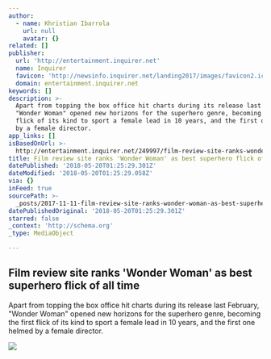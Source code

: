 ```yaml
---
author:
  - name: Khristian Ibarrola
    url: null
    avatar: {}
related: []
publisher:
  url: 'http://entertainment.inquirer.net'
  name: Inquirer
  favicon: 'http://newsinfo.inquirer.net/landing2017/images/favicon2.ico'
  domain: entertainment.inquirer.net
keywords: []
description: >-
  Apart from topping the box office hit charts during its release last February,
  "Wonder Woman" opened new horizons for the superhero genre, becoming the first
  flick of its kind to sport a female lead in 10 years, and the first one helmed
  by a female director.
app_links: []
isBasedOnUrl: >-
  http://entertainment.inquirer.net/249997/film-review-site-ranks-wonder-woman-best-superhero-flick-time
title: Film review site ranks 'Wonder Woman' as best superhero flick of all time
datePublished: '2018-05-20T01:25:29.301Z'
dateModified: '2018-05-20T01:25:29.058Z'
via: {}
inFeed: true
sourcePath: >-
  _posts/2017-11-11-film-review-site-ranks-wonder-woman-as-best-superhero-flic.md
datePublishedOriginal: '2018-05-20T01:25:29.301Z'
starred: false
_context: 'http://schema.org'
_type: MediaObject

---
```

<article style=""><h1>Film review site ranks 'Wonder Woman' as best superhero flick of all time</h1><p>Apart from topping the box office hit charts during its release last February, "Wonder Woman" opened new horizons for the superhero genre, becoming the first flick of its kind to sport a female lead in 10 years, and the first one helmed by a female director.</p><img src="http://entertainment.inquirer.net/files/2017/11/Screen-Shot-2017-11-10-at-3.34.55-PM.png" /></article>
